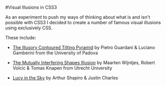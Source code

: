 #Visual Illusions in CSS3

As an experiment to push my ways of thinking about what is and isn't possible with CSS3 I decided to create a number of famous visual illusions using exclusively CSS.

These include:

- [The Illusory Contoured Tilting Pyramid] by Pietro Guardani & Luciano Gamberini from the University of Padova
- [The Mutually Interfering Shapes Illusion] by Maarten Wijntjes, Robert Volcic & Tomas Knapen from Utrecht University
- [Lucy in the Sky] by Arthur Shapiro & Justin Charles

  [The Illusory Contoured Tilting Pyramid]: http://illusionoftheyear.com/2007/the-illusory-contoured-tilting-pyramid-2/
  [The Mutually Interfering Shapes Illusion]: http://illusionoftheyear.com/2008/the-mutually-interfering-shapes-illusion-the-misillusion/
  [Lucy in the Sky]: http://illusionoftheyear.com/2005/motion-illusion-building-blocks/